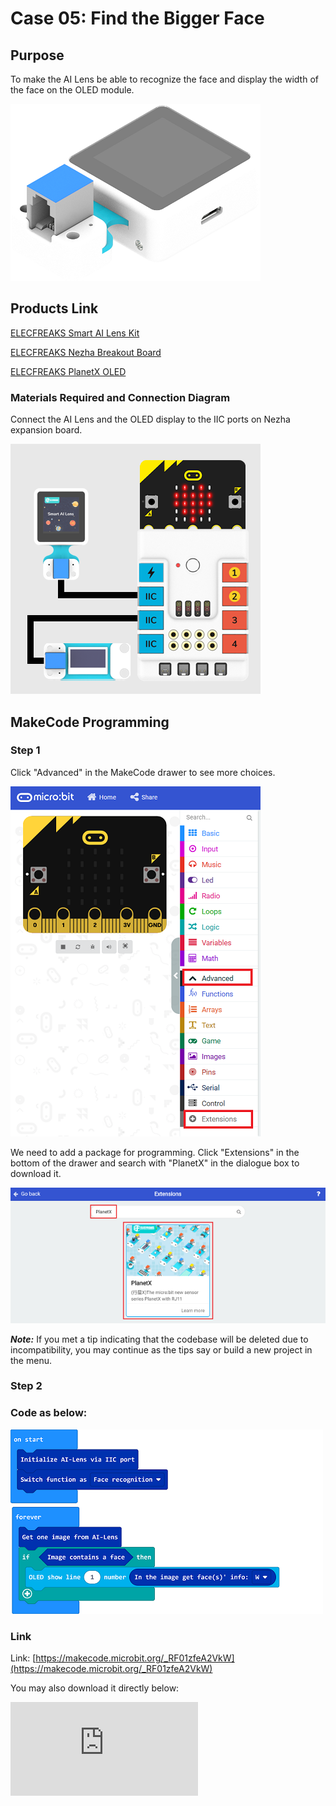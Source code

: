 # Case 05: Find the Bigger Face

## Purpose

To make the AI Lens be able to recognize the face and display the width of the face on the OLED module.

![](./images/05035_01.png)
## Products Link

[ELECFREAKS Smart AI Lens Kit](https://www.elecfreaks.com/elecfreaks-smart-ai-lens-kit.html)

[ELECFREAKS Nezha Breakout Board](https://www.elecfreaks.com/nezha-breakout-board.html)

[ELECFREAKS PlanetX OLED](https://www.elecfreaks.com/planetx-oled.html)

### Materials Required and Connection Diagram


 Connect the AI Lens and the OLED display to the IIC ports on Nezha expansion board.


![](./images/05035_05_03.png)



## MakeCode Programming


### Step 1

Click "Advanced" in the MakeCode drawer to see more choices.

![](./images/05001_04.png)

We need to add a package for programming. Click "Extensions" in the bottom of the drawer and search with "PlanetX" in the dialogue box to download it.

![](./images/05001_05.png)

***Note:*** If you met a tip indicating that the codebase will be deleted due to incompatibility, you may continue as the tips say or build a new project in the menu.

### Step 2

### Code as below:

![](./images/05035_05_06.png)


### Link
Link: [https://makecode.microbit.org/_RF01zfeA2VkW](https://makecode.microbit.org/_RF01zfeA2VkW)

You may also download it directly below:


<div
    style={{
        position: 'relative',
        paddingBottom: '60%',
        overflow: 'hidden',
    }}
>
    <iframe
        src="https://makecode.microbit.org/_RF01zfeA2VkW"
        frameborder="0"
        sandbox="allow-popups allow-forms allow-scripts allow-same-origin"
        style={{
            position: 'absolute',
            width: '100%',
            height: '100%',
        }}
    />
</div>


### Result
 The width of the regcognized face displays on the OLED module.
